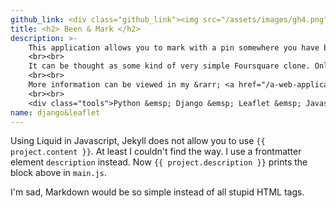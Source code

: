 ```yaml
---
github_link: <div class="github_link"><img src="/assets/images/gh4.png"><a href="https://github.com/cademirci/been-and-mark" target="_blank">Inspect on GitHub</a></div>
title: <h2> Been & Mark </h2>
description: >-    
    This application allows you to mark with a pin somewhere you have been on an open world map; put a photo and a text related with there and the memory.
    <br><br>
    It can be thought as some kind of very simple Foursquare clone. Only been-and-mark is written for personal usage, like a blog or a diary let's say. I have written a web application with an interactive map in my internship; then I wanted to rewrite and put a simpler and joyful version of it into Github, as a self development. Plus this is a totally different idea actually.
    <br><br>
    More information can be viewed in my &rarr; <a href="/a-web-application-with-world-map">blog post</a>
    <br><br>
    <div class="tools">Python &emsp; Django &emsp; Leaflet &emsp; Javascript &emsp; HTML5,CSS3 &emsp; Sqlite3</div>
name: django&leaflet
---
```


Using Liquid in Javascript, Jekyll does not allow you to use `{{ project.content }}`. At least I couldn't find the way.
I use a frontmatter element `description` instead. Now `{{ project.description }}` prints the block above in `main.js`.

I'm sad, Markdown would be so simple instead of all stupid HTML tags.
